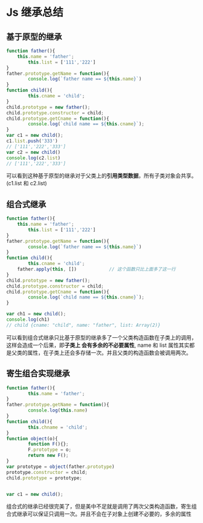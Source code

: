 # Js 继承总结

## 基于原型的继承

```javascript
function father(){
  	this.name = 'father';
		this.list = ['111','222']
}
father.prototype.getName = function(){
		console.log(`father name == ${this.name}`)
}
function child(){
		this.cname = 'child';
}
child.prototype = new father();
child.prototype.constructor = child;
child.prototype.getCname = function(){
		console.log(`child name == ${this.cname}`);
}
var c1 = new child();
c1.list.push('333')
// ['111','222','333']
var c2 = new child()
console.log(c2.list)
// ['111','222','333']
```

可以看到这种基于原型的继承对于父类上的**引用类型数据**，所有子类对象会共享。(c1.list 和 c2.list)



## 组合式继承

```javascript
function father(){
  	this.name = 'father';
		this.list = ['111','222']
}
father.prototype.getName = function(){
		console.log(`father name == ${this.name}`)
}
function child(){
		this.cname = 'child';
  	father.apply(this, [])            // 这个函数只比上面多了这一行
}
child.prototype = new father();
child.prototype.constructor = child;
child.prototype.getCname = function(){
		console.log(`child name == ${this.cname}`);
}

var ch1 = new child();
console.log(ch1)
// child {cname: "child", name: "father", list: Array(2)}
```

 可以看到组合式继承只比基于原型的继承多了一个父类构造函数在子类上的调用，这样会造成一个后果，即**子类上 会有多余的不必要属性**, name 和 list 属性其实都是父类的属性，在子类上还会多存储一次。并且父类的构造函数会被调用两次。



## 寄生组合实现继承

```javascript
function father(){
		this.name = 'father';
}
father.prototype.getName = function(){
		console.log(this.name)
}
function child(){
		this.chname = 'child';
}
function object(o){
		function F(){};
		F.prototype = o;
		return new F();
}
var prototype = object(father.prototype)
prototype.constructor = child;
child.prototype = prototype;


var c1 = new child();
```

组合式的继承已经很完美了，但是美中不足就是调用了两次父类构造函数，寄生组合式继承可以保证只调用一次。并且不会在子对象上创建不必要的，多余的属性

